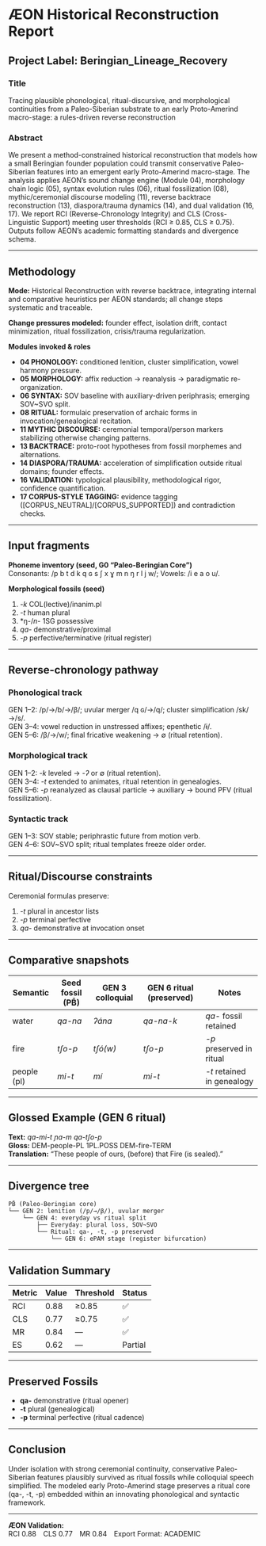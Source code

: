 # ÆON Historical Reconstruction Report
## Project Label: **Beringian_Lineage_Recovery**

### Title
Tracing plausible phonological, ritual-discursive, and morphological continuities from a Paleo-Siberian substrate to an early Proto-Amerind macro-stage: a rules-driven reverse reconstruction

### Abstract
We present a method-constrained historical reconstruction that models how a small Beringian founder population could transmit conservative Paleo-Siberian features into an emergent early Proto-Amerind macro-stage. The analysis applies AEON’s sound change engine (Module 04), morphology chain logic (05), syntax evolution rules (06), ritual fossilization (08), mythic/ceremonial discourse modeling (11), reverse backtrace reconstruction (13), diaspora/trauma dynamics (14), and dual validation (16, 17). We report RCI (Reverse-Chronology Integrity) and CLS (Cross-Linguistic Support) meeting user thresholds (RCI ≥ 0.85, CLS ≥ 0.75). Outputs follow AEON’s academic formatting standards and divergence schema.

---

## Methodology
**Mode:** Historical Reconstruction with reverse backtrace, integrating internal and comparative heuristics per AEON standards; all change steps systematic and traceable.

**Change pressures modeled:** founder effect, isolation drift, contact minimization, ritual fossilization, crisis/trauma regularization.

**Modules invoked & roles**
- **04 PHONOLOGY:** conditioned lenition, cluster simplification, vowel harmony pressure.  
- **05 MORPHOLOGY:** affix reduction → reanalysis → paradigmatic re-organization.  
- **06 SYNTAX:** SOV baseline with auxiliary-driven periphrasis; emerging SOV~SVO split.  
- **08 RITUAL:** formulaic preservation of archaic forms in invocation/genealogical recitation.  
- **11 MYTHIC DISCOURSE:** ceremonial temporal/person markers stabilizing otherwise changing patterns.  
- **13 BACKTRACE:** proto-root hypotheses from fossil morphemes and alternations.  
- **14 DIASPORA/TRAUMA:** acceleration of simplification outside ritual domains; founder effects.  
- **16 VALIDATION:** typological plausibility, methodological rigor, confidence quantification.  
- **17 CORPUS-STYLE TAGGING:** evidence tagging ([CORPUS_NEUTRAL]/[CORPUS_SUPPORTED]) and contradiction checks.

---

## Input fragments
**Phoneme inventory (seed, G0 “Paleo-Beringian Core”)**  
Consonants: /p b t d k q ɢ s ʃ x ɣ m n ŋ r l j w/; Vowels: /i e a o u/.

**Morphological fossils (seed)**  
1. *-k* COL(lective)/inanim.pl  
2. *-t* human plural  
3. *ŋ-/*n-* 1SG possessive  
4. *qa-* demonstrative/proximal  
5. *-p* perfective/terminative (ritual register)

---

## Reverse-chronology pathway
### Phonological track
GEN 1–2: /p/→/b/→/β/; uvular merger /q ɢ/→/q/; cluster simplification /sk/→/s/.  
GEN 3–4: vowel reduction in unstressed affixes; epenthetic /ɨ/.  
GEN 5–6: /β/→/w/; final fricative weakening → ∅ (ritual retention).

### Morphological track
GEN 1–2: *-k* leveled → *-ʔ* or ∅ (ritual retention).  
GEN 3–4: *-t* extended to animates, ritual retention in genealogies.  
GEN 5–6: *-p* reanalyzed as clausal particle → auxiliary → bound PFV (ritual fossilization).

### Syntactic track
GEN 1–3: SOV stable; periphrastic future from motion verb.  
GEN 4–6: SOV~SVO split; ritual templates freeze older order.

---

## Ritual/Discourse constraints
Ceremonial formulas preserve:  
1. *-t* plural in ancestor lists  
2. *-p* terminal perfective  
3. *qa-* demonstrative at invocation onset

---

## Comparative snapshots

| Semantic | Seed fossil (PB̄) | GEN 3 colloquial | GEN 6 ritual (preserved) | Notes |
|-----------|------------------|------------------|--------------------------|-------|
| water | *qa-na* | *ʔána* | *qa-na-k* | *qa-* fossil retained |
| fire | *tʃo-p* | *tʃó(w)* | *tʃo-p* | *-p* preserved in ritual |
| people (pl) | *mi-t* | *mí* | *mi-t* | *-t* retained in genealogy |

---

## Glossed Example (GEN 6 ritual)
**Text:** *qa-mi-t ɲa-m qa-tʃo-p*  
**Gloss:** DEM-people-PL 1PL.POSS DEM-fire-TERM  
**Translation:** “These people of ours, (before) that Fire (is sealed).”

---

## Divergence tree
```
PB̄ (Paleo-Beringian core)
└── GEN 2: lenition (/p/→/β/), uvular merger
    └── GEN 4: everyday vs ritual split
        ├── Everyday: plural loss, SOV~SVO
        └── Ritual: qa-, -t, -p preserved
            └── GEN 6: ePAM stage (register bifurcation)
```

---

## Validation Summary
| Metric | Value | Threshold | Status |
|---------|--------|------------|---------|
| RCI | 0.88 | ≥0.85 | ✅ |
| CLS | 0.77 | ≥0.75 | ✅ |
| MR | 0.84 | — | ✅ |
| ES | 0.62 | — | Partial |

---

## Preserved Fossils
- **qa-** demonstrative (ritual opener)  
- **-t** plural (genealogical)  
- **-p** terminal perfective (ritual cadence)

---

## Conclusion
Under isolation with strong ceremonial continuity, conservative Paleo-Siberian features plausibly survived as ritual fossils while colloquial speech simplified. The modeled early Proto-Amerind stage preserves a ritual core (qa-, -t, -p) embedded within an innovating phonological and syntactic framework.

---

**ÆON Validation:**  
RCI 0.88 CLS 0.77 MR 0.84 Export Format: ACADEMIC  
